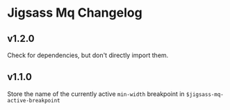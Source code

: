 # Jigsass Mq Changelog

## v1.2.0
Check for dependencies, but don't directly import them.

## v1.1.0
Store the name of the currently active `min-width` breakpoint in 
`$jigsass-mq-active-breakpoint`
